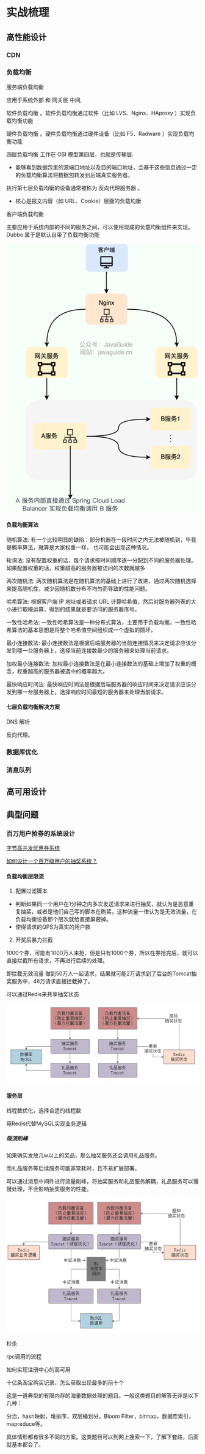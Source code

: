# 实战梳理

## 高性能设计


### CDN

### 负载均衡

服务端负载均衡

应用于系统外部 和 网关层 中间, 

软件负载均衡 。软件负载均衡通过软件（比如 LVS、Nginx、HAproxy ）实现负载均衡功能

硬件负载均衡 。硬件负载均衡通过硬件设备（比如 F5、Radware ）实现负载均衡功能


四层负载均衡 工作在 OSI 模型第四层，也就是传输层.
- 能够看到数据包里的源端口地址以及目的端口地址，会基于这些信息通过一定的负载均衡算法将数据包转发到后端真实服务器。


执行第七层负载均衡的设备通常被称为 反向代理服务器 。
- 核心是报文内容（如 URL、Cookie）层面的负载均衡


客户端负载均衡 

主要应用于系统内部的不同的服务之间，可以使用现成的负载均衡组件来实现。
Dubbo 属于是默认自带了负载均衡功能

![](img/实战梳理/负载均衡.png)


#### 负载均衡算法

随机算法: 有一个比较明显的缺陷：部分机器在一段时间之内无法被随机到，毕竟是概率算法，就算是大家权重一样， 也可能会出现这种情况。

轮询法: 没有配置权重的话，每个请求按时间顺序逐一分配到不同的服务器处理。如果配置权重的话，权重越高的服务器被访问的次数就越多

两次随机法: 两次随机算法是在随机算法的基础上进行了改进，通过两次随机选择来提高随机性，减少因随机数分布不均匀而导致的性能问题。

哈希算法: 根据客户端 IP 地址或者请求 URL 计算哈希值，然后对服务器列表的大小进行取模运算，得到的结果就是要访问的服务器序号。

一致性哈希法: 一致性哈希算法是一种分布式算法，主要用于负载均衡。一致性哈希算法的基本思想是将整个哈希值空间组织成一个虚拟的圆环，

最小连接数法: 最小连接数法是根据后端服务器的当前连接情况来决定请求应该分发到哪一台服务器上，选择当前连接数最少的服务器来处理当前请求。

加权最小连接数法: 加权最小连接数法是在最小连接数法的基础上增加了权重的概念，权重越高的服务器被选中的概率越大。

最快响应时间法: 最快响应时间法是根据后端服务器的响应时间来决定请求应该分发到哪一台服务器上，选择响应时间最短的服务器来处理当前请求。


#### 七层负载均衡解决方案

DNS 解析

反向代理。


### 数据库优化

### 消息队列


## 高可用设计



## 典型问题

### 百万用户抢券的系统设计

[字节高并发优惠券系统](https://mp.weixin.qq.com/s/iZ9BX6cCCp_TB-SC3knuew)

[如何设计一个百万级用户的抽奖系统？](https://juejin.cn/post/6844903847031226382)


#### 负载均衡层限流

1. 配置过滤脚本

- 判断如果同一个用户在1分钟之内多次发送请求来进行抽奖，就认为是恶意重复抽奖，或者是他们自己写的脚本在刷奖，这种流量一律认为是无效流量，在负载均衡设备那个层次就给直接屏蔽掉。
- 使得请求的QPS为真实的用户数


2. 开奖后暴力拦截

1000个券，可能有1000万人来抢，但是只有1000个券，所以在券抢完后，就可以直接拦截所有请求，不再进行后续的处理。

即拦截无效流量
做到50万人一起请求，结果就可能2万请求到了后台的Tomcat抽奖服务中，48万请求直接拦截掉了。

可以通过Redis来共享抽奖状态

![](img/实战梳理/Redis共享抽奖状态.png)


#### 服务层

线程数优化，选择合适的线程数


用Redis代替MySQL实现业务逻辑


##### 限流削峰

如果确实发放几w以上的奖品，那么抽奖服务还会调用礼品服务。

而礼品服务等后续服务可能非常耗时，且不易扩展部署。

可以通过消息中间件进行流量削峰，将抽奖服务和礼品服务解耦，礼品服务可以慢慢处理，不会影响抽奖服务的性能。

![](img/实战梳理/流量削峰后.png)



秒杀



rpc调用的流程


如何实现注册中心的高可用


十亿条淘宝购买记录，怎么获取出现最多的前十个

这是一道典型的有限内存的海量数据处理的题目。一般这类题目的解答无非是以下几种：

分治，hash映射，堆排序，双层桶划分，Bloom Filter，bitmap，数据库索引，mapreduce等。

具体情形都有很多不同的方案。这类题目可以到网上搜索一下，了解下套路，后面就基本都会了。
